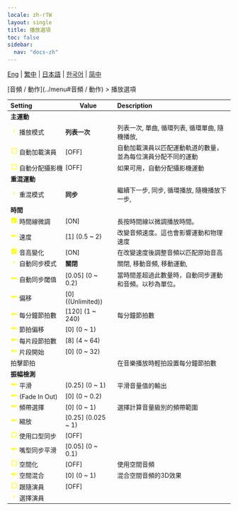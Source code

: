 ```yaml
---
locale: zh-rTW
layout: single
title: 播放選項
toc: false
sidebar:
  nav: "docs-zh"
---
```

[Eng](/dancexr/menu/2025.4/motion/motion_loader) | [繁中](/tw/dancexr/menu/2025.4/motion/motion_loader) | [日本語](/jp/dancexr/menu/2025.4/motion/motion_loader) | [한국어](/kr/dancexr/menu/2025.4/motion/motion_loader) | [简中](/zh/dancexr/menu/2025.4/motion/motion_loader)

[音頻 / 動作](../menu#音頻 / 動作) > 播放選項



| Setting | Value | Description |
| :--- | --- | :--- |
|<nobr> <b>主運動</b></nobr>|| 
|<nobr><img src="/images/icon/ic_chevron.png" alt="chevron icon"/> 播放模式</nobr>| **列表一次** | 列表一次, 單曲, 循環列表, 循環單曲, 隨機播放,  |
|<nobr><img src="/images/icon/ic_check_off.png" alt="check off icon"/> 自動加載演員</nobr>| [OFF] | 自動加載演員以匹配運動軌道的數量，並為每位演員分配不同的運動
|<nobr><img src="/images/icon/ic_check_off.png" alt="check off icon"/> 自動分配攝影機</nobr>| [OFF] | 如果可用，自動分配攝影機運動
|<nobr> <b>重混運動</b></nobr>|| 
|<nobr><img src="/images/icon/ic_chevron.png" alt="chevron icon"/> 重混模式</nobr>| **同步** | 繼續下一步, 同步, 循環播放, 隨機播放下一步,  |
|<nobr> <b>時間</b></nobr>|| 
|<nobr><img src="/images/icon/ic_check_on.png" alt="check on icon"/> 時間線微調</nobr>| [ON] | 長按時間線以微調播放時間。
|<nobr><img src="/images/icon/ic_slider.png" alt="slider icon"/> 速度</nobr>| [1] (0.5 ~ 2) | 改變音頻速度。這也會影響運動和物理速度
|<nobr><img src="/images/icon/ic_check_on.png" alt="check on icon"/> 音高變化</nobr>| [ON] | 在改變速度後調整音頻以匹配原始音高
|<nobr><img src="/images/icon/ic_chevron.png" alt="chevron icon"/> 自動同步模式</nobr>| **關閉** | 關閉, 移動音頻, 移動運動,  |
|<nobr><img src="/images/icon/ic_slider.png" alt="slider icon"/> 自動同步閾值</nobr>| [0.05] (0 ~ 0.2) | 當時間差超過此數量時，自動同步運動和音頻。以秒為單位。
|<nobr><img src="/images/icon/ic_slider.png" alt="slider icon"/> 偏移</nobr>| [0] ((Unlimited)) | 
|<nobr><img src="/images/icon/ic_slider.png" alt="slider icon"/> 每分鐘節拍數</nobr>| [120] (1 ~ 240) | 每分鐘節拍數
|<nobr><img src="/images/icon/ic_slider.png" alt="slider icon"/> 節拍偏移</nobr>| [0] (0 ~ 1) | 
|<nobr><img src="/images/icon/ic_slider.png" alt="slider icon"/> 每片段節拍數</nobr>| [8] (4 ~ 64) | 
|<nobr><img src="/images/icon/ic_slider.png" alt="slider icon"/> 片段開始</nobr>| [0] (0 ~ 32) | 
|<nobr> 拍擊節拍</nobr>|| 在音樂播放時輕拍設置每分鐘節拍數
|<nobr> <b>振幅檢測</b></nobr>|| 
|<nobr><img src="/images/icon/ic_slider.png" alt="slider icon"/> 平滑</nobr>| [0.25] (0 ~ 1) | 平滑音量值的輸出
|<nobr><img src="/images/icon/ic_slider.png" alt="slider icon"/> (Fade In Out)</nobr>| [0] (0 ~ 0.2) | 
|<nobr><img src="/images/icon/ic_slider.png" alt="slider icon"/> 頻帶選擇</nobr>| [0] (0 ~ 1) | 選擇計算音量級別的頻帶範圍
|<nobr><img src="/images/icon/ic_slider.png" alt="slider icon"/> 縮放</nobr>| [0.25] (0.025 ~ 1) | 
|<nobr><img src="/images/icon/ic_check_off.png" alt="check off icon"/> 使用口型同步</nobr>| [OFF] | 
|<nobr><img src="/images/icon/ic_slider.png" alt="slider icon"/> 嘴型同步平滑</nobr>| [0.05] (0 ~ 0.1) | 
|<nobr><img src="/images/icon/ic_check_off.png" alt="check off icon"/> 空間化</nobr>| [OFF] | 使用空間音頻
|<nobr><img src="/images/icon/ic_slider.png" alt="slider icon"/> 空間混合</nobr>| [0] (0 ~ 1) | 混合空間音頻的3D效果
|<nobr><img src="/images/icon/ic_check_off.png" alt="check off icon"/> 跟隨演員</nobr>| [OFF] | 
|<nobr><img src="/images/icon/ic_chevron.png" alt="chevron icon"/> 選擇演員</nobr>|  |  |
